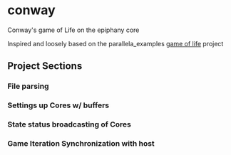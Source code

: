 # conway
Conway's game of Life on the epiphany core

Inspired and loosely based on the parallela_examples [game of life](https://github.com/parallella/parallella-examples/tree/master/game-of-life) project

## Project Sections

### File parsing
### Settings up Cores w/ buffers
### State status broadcasting of Cores
### Game Iteration Synchronization with host
